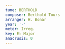 ```yaml
---
tune: BERTHOLD
composer: Berthold Tours
arranger: H. Bonar
year: '-'
meter: Irreg.
key: E♭ Major
anacrusis: 0
---
```

